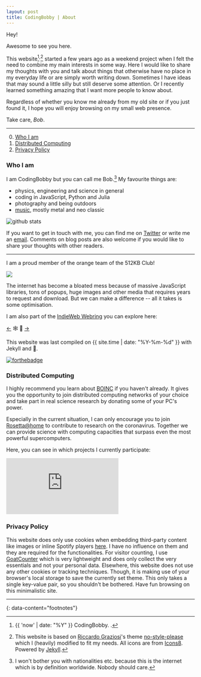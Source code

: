 ```yaml
---
layout: post
title: CodingBobby | About
---
```

Hey!

Awesome to see you here.

This website[^copyright]<sup>,</sup>[^style] started a few years ago as a weekend project when I felt the need to combine my main interests in some way.
Here I would like to share my thoughts with you and talk about things that otherwise have no place in my everyday life or are simply worth writing down.
Sometimes I have ideas that may sound a little silly but still deserve some attention.
Or I recently learned something amazing that I want more people to know about.

Regardless of whether you know me already from my old site or if you just found it, I hope you will enjoy browsing on my small web presence.

Take care, *Bob*.

---

0. [Who I am](#who-i-am)
0. [Distributed Computing](#distributed-computing)
0. [Privacy Policy](#privacy-policy)

### Who I am
I am CodingBobby but you can call me Bob.[^myself]
My favourite things are:

- physics, engineering and science in general
- coding in JavaScript, Python and Julia
- photography and being outdoors
- [music](/favourite-songs), mostly metal and neo classic

![github stats](https://github-readme-stats.vercel.app/api?username=CodingBobby&hide=contribs&show_icons=true&hide_border=true&title_color=000)

If you want to get in touch with me, you can find me on [Twitter](https://twitter.com/BobbyCoding) or write me an [email](mailto:contact@codingbobby.xyz).
Comments on blog posts are also welcome if you would like to share your thoughts with other readers.

---

I am a proud member of the orange team of the 512KB Club!

<a href="https://512kb.club">
  <img src="https://512kb.club/assets/images/orange-team.svg"/>
</a>

The internet has become a bloated mess because of massive JavaScript libraries, tons of popups, huge images and other media that requires years to request and download.
But we can make a difference -- all it takes is some optimisation.

I am also part of the [IndieWeb Webring](https://xn--sr8hvo.ws/directory) you can explore here:

<div class="horizon">
  <a href="https://xn--sr8hvo.ws/%F0%9F%8F%86%C2%A9%EF%B8%8F%F0%9F%8C%A8/previous"><-</a> 🕸 💍 <a href="https://xn--sr8hvo.ws/%F0%9F%8F%86%C2%A9%EF%B8%8F%F0%9F%8C%A8/next">-></a>
   <span class="stretch"></span>
</div>

This website was last compiled on {{ site.time | date: "%Y-%m-%d" }} with Jekyll and 💚.

[![forthebadge](https://forthebadge.com/images/badges/built-with-love.svg)](https://forthebadge.com)

### Distributed Computing
I highly recommend you learn about [BOINC](https://boinc.berkeley.edu) if you haven't already.
It gives you the opportunity to join distributed computing networks of your choice and take part in real science research by donating some of your PC's power.

Especially in the current situation, I can only encourage you to join [Rosetta@home](https://boinc.bakerlab.org/rosetta/) to contribute to research on the coronavirus.
Together we can provide science with computing capacities that surpass even the most powerful supercomputers.

Here, you can see in which projects I currently participate:

![Boinc Statistics](https://boinc.mundayweb.com/stats.php?userID=15403&trans=off "Boinc Statistics")

### Privacy Policy
This website does only use cookies when embedding third-party content like images or inline Spotify players [here](/blog/modern-musical-masterpieces).
I have no influence on them and they are required for the functionalities.
For visitor counting, I use [GoatCounter](https://www.goatcounter.com/) which is very lightweight and does only collect the very essentials and not your personal data.
Elsewhere, this website does not use any other cookies or tracking techniques.
Though, it is making use of your browser's local storage to save the currently set theme.
This only takes a single key-value pair, so you shouldn't be bothered.
Have fun browsing on this minimalistic site.

---
{: data-content="footnotes"}

[^copyright]: <span class="copyright_icon" alt="(c)"></span> {{ 'now' | date: "%Y" }} CodingBobby. <a href="https://creativecommons.org/licenses/by-nc-sa/4.0/" target="_blank" class="cc_list"><span class="cc_icon" alt="cc"></span> <span class="attribution_icon"></span> <span class="non_com_icon"></span> <span class="share_alike_icon"></span></a>. 

[^style]: This website is based on [Riccardo Graziosi](https://github.com/riggraz)'s theme [no-style-please](https://github.com/riggraz/no-style-please) which I (heavily) modified to fit my needs. All icons are from [Icons8](https://icons8.com). Powered by [Jekyll](https://jekyllrb.com).

[^myself]: I won't bother you with nationalities etc. because this is the internet which is by definition worldwide. Nobody should care.
